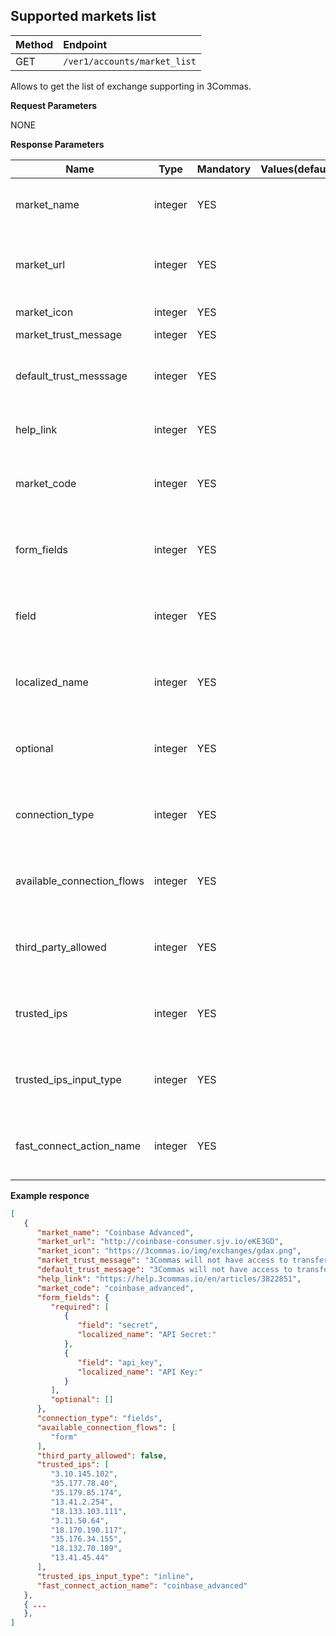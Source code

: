 ## Supported markets list

| Method | Endpoint |
|:--- |:--- |
| GET | `/ver1/accounts/market_list` |

Allows to get the list of exchange supporting in 3Commas.

**Request Parameters**

NONE



**Response Parameters**

| Name | Type |	Mandatory |	Values(default)	| Description|
|------|------|-----------|-----------------|------------|
|market_name  | integer	| YES |	| Exchange name in system 3Commas|
|market_url  | integer	| YES |	| Ссылка на биржу - часто с нашей рефералкой|
|market_icon  | integer	| YES |	| Exchange icon|
|market_trust_message | integer	| YES |	| |
|default_trust_messsage | integer	| YES |	| Unique exchange code in system 3commas|
|help_link | integer	| YES |	| Ссылка на хелп про эту биржу|
|market_code  | integer	| YES |	| Unique exchange code in system 3commas|
|form_fields  | integer	| YES |	| Unique exchange code in system 3commas|
|field | integer	| YES |	| Unique exchange code in system 3commas|
|localized_name | integer	| YES |	| Unique exchange code in system 3commas|
|optional | integer	| YES |	| Unique exchange code in system 3commas|
|connection_type | integer	| YES |	| Unique exchange code in system 3commas|
|available_connection_flows | integer	| YES |	| Unique exchange code in system 3commas|
|third_party_allowed | integer	| YES |	| Unique exchange code in system 3commas|
|trusted_ips | integer	| YES |	| Unique exchange code in system 3commas|
|trusted_ips_input_type | integer	| YES |	| Unique exchange code in system 3commas|
|fast_connect_action_name | integer	| YES |	| Unique exchange code in system 3commas|


**Example responce**


```json
[
   {
      "market_name": "Coinbase Advanced",
      "market_url": "http://coinbase-consumer.sjv.io/eKE3GD",
      "market_icon": "https://3commas.io/img/exchanges/gdax.png",
      "market_trust_message": "3Commas will not have access to transfer or withdraw your assets. Each exchange connects with encrypted API keys",
      "default_trust_message": "3Commas will not have access to transfer or withdraw your assets. Each exchange connects with encrypted API keys",
      "help_link": "https://help.3commas.io/en/articles/3822851",
      "market_code": "coinbase_advanced",
      "form_fields": {
         "required": [
            {
               "field": "secret",
               "localized_name": "API Secret:"
            },
            {
               "field": "api_key",
               "localized_name": "API Key:"
            }
         ],
         "optional": []
      },
      "connection_type": "fields",
      "available_connection_flows": [
         "form"
      ],
      "third_party_allowed": false,
      "trusted_ips": [
         "3.10.145.102",
         "35.177.78.40",
         "35.179.85.174",
         "13.41.2.254",
         "18.133.103.111",
         "3.11.50.64",
         "18.170.190.117",
         "35.176.34.155",
         "18.132.70.189",
         "13.41.45.44"
      ],
      "trusted_ips_input_type": "inline",
      "fast_connect_action_name": "coinbase_advanced"
   },
   { ... 
   },
]
```
